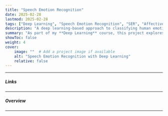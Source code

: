 ```yaml
---
title: "Speech Emotion Recognition"
date: 2025-02-28
lastmod: 2025-02-28
tags: ["Deep Learning", "Speech Emotion Recognition", "SER", "Affective Computing", "Convolutional Neural Networks", "LSTMs", "AI", "Machine Learning"]
description: "A deep learning-based approach to classifying human emotions from speech audio recordings using convolutional and recurrent neural networks."
summary: "As part of my **Deep Learning** course, this project explores the use of convolutional and recurrent neural networks for Speech Emotion Recognition (SER). Using the RAVDESS and TESS datasets, we train models to classify emotions from audio signals, aiming to improve human-computer interaction, mental health applications, and AI-driven affective computing."
showToc: false
weight: 4
cover:
    image: ""  # Add a project image if available
    alt: "Speech Emotion Recognition with Deep Learning"
    relative: false
---
```


---

##### Links

<!-- + [Paper](#)
+ [Online appendix](#)
+ [Code and data](#) -->

---

##### Overview


---

